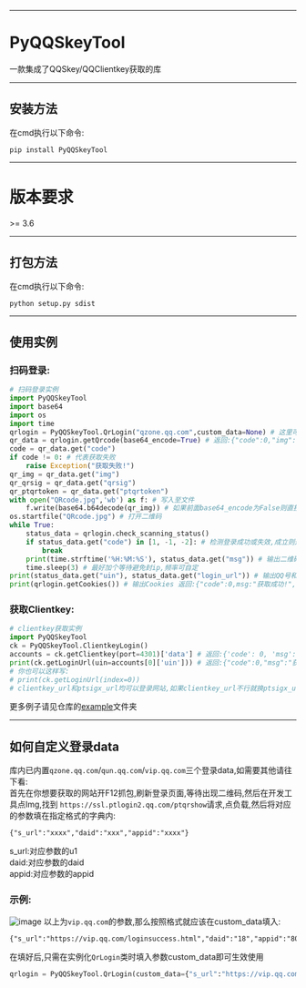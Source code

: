 ****
# PyQQSkeyTool
一款集成了QQSkey/QQClientkey获取的库
****
## 安装方法
在cmd执行以下命令:  
```
pip install PyQQSkeyTool
```
****
# 版本要求
\>= 3.6
****
## 打包方法
在cmd执行以下命令:  
```
python setup.py sdist
```
****
## 使用实例
### 扫码登录:
``` python
# 扫码登录实例
import PyQQSkeyTool
import base64
import os
import time
qrlogin = PyQQSkeyTool.QrLogin("qzone.qq.com",custom_data=None) # 这里可以填qzone.qq.com/qun.qq.com/vip.qq.com/自定义(需往下看)
qr_data = qrlogin.getQrcode(base64_encode=True) # 返回:{"code":0,"img":"xxxxxx","qrsig":"xxxx","ptqrtoken"xxxxx"} 如果base64_encode为False则返回图片数据
code = qr_data.get("code")
if code != 0: # 代表获取失败
    raise Exception("获取失败!")
qr_img = qr_data.get("img")
qr_qrsig = qr_data.get("qrsig")
qr_ptqrtoken = qr_data.get("ptqrtoken")
with open("QRcode.jpg",'wb') as f: # 写入至文件
    f.write(base64.b64decode(qr_img)) # 如果前面base64_encode为False则直接f.write(qr_img)即可
os.startfile("QRcode.jpg") # 打开二维码
while True:
    status_data = qrlogin.check_scanning_status()
    if status_data.get("code") in [1, -1, -2]: # 检测登录成功或失效,成立则退出
        break
    print(time.strftime('%H:%M:%S'), status_data.get("msg")) # 输出二维码当前状态
    time.sleep(3) # 最好加个等待避免封ip,频率可自定
print(status_data.get("uin"), status_data.get("login_url")) # 输出QQ号和登录网址
print(qrlogin.getCookies()) # 输出Cookies 返回:{"code":0,msg:"获取成功!","cookies":{xxxxx}}
```
### 获取Clientkey:
``` python
# clientkey获取实例
import PyQQSkeyTool
ck = PyQQSkeyTool.ClientkeyLogin()
accounts = ck.getClientkey(port=4301)['data'] # 返回:{'code': 0, 'msg': '获取成功!', 'data': [{'clientkey': 'xxx', 'clientuin': 'xxx', 'nickname': 'xxx'},{'clientkey': 'xxx', 'clientuin': 'xxx', 'nickname': 'xxx'}.....]}
print(ck.getLoginUrl(uin=accounts[0]['uin'])) # 返回:{"code":0,"msg":"获取成功!",ptsigx_url:{xxx},clientkey_url:{xxx}}
# 你也可以这样写:
# print(ck.getLoginUrl(index=0))
# clientkey_url和ptsigx_url均可以登录网站,如果clientkey_url不行就换ptsigx_url的
```
更多例子请见仓库的[example](/example)文件夹
****
## 如何自定义登录data
库内已内置`qzone.qq.com`/`qun.qq.com`/`vip.qq.com`三个登录data,如需要其他请往下看:  
首先在你想要获取的网站开F12抓包,刷新登录页面,等待出现二维码,然后在开发工具点Img,找到
`https://ssl.ptlogin2.qq.com/ptqrshow`请求,点负载,然后将对应的参数填在指定格式的字典内:  
```
{"s_url":"xxxx","daid":"xxx","appid":"xxxx"}
```
s_url:对应参数的u1  
daid:对应参数的daid  
appid:对应参数的appid  
### 示例:  
![image](https://github.com/user-attachments/assets/47ccfbbb-0c45-45a0-b3ba-ab398101c0c2)
以上为`vip.qq.com`的参数,那么按照格式就应该在custom_data填入:  
```
{"s_url":"https://vip.qq.com/loginsuccess.html","daid":"18","appid":"8000201"}
```
在填好后,只需在实例化`QrLogin`类时填入参数custom_data即可生效使用
``` python
qrlogin = PyQQSkeyTool.QrLogin(custom_data={"s_url":"https://vip.qq.com/loginsuccess.html","daid":"18","appid":"8000201"})
